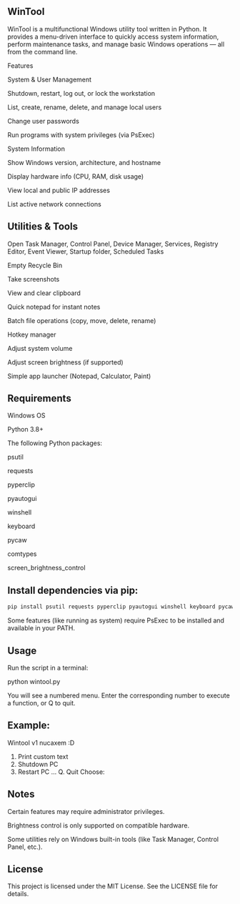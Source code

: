 ## WinTool

WinTool is a multifunctional Windows utility tool written in Python.
It provides a menu-driven interface to quickly access system information, perform maintenance tasks, and manage basic Windows operations — all from the command line.

Features

System & User Management

Shutdown, restart, log out, or lock the workstation

List, create, rename, delete, and manage local users

Change user passwords

Run programs with system privileges (via PsExec)


System Information

Show Windows version, architecture, and hostname

Display hardware info (CPU, RAM, disk usage)

View local and public IP addresses

List active network connections


## Utilities & Tools

Open Task Manager, Control Panel, Device Manager, Services, Registry Editor, Event Viewer, Startup folder, Scheduled Tasks

Empty Recycle Bin

Take screenshots

View and clear clipboard

Quick notepad for instant notes

Batch file operations (copy, move, delete, rename)

Hotkey manager

Adjust system volume

Adjust screen brightness (if supported)

Simple app launcher (Notepad, Calculator, Paint)



## Requirements

Windows OS

Python 3.8+

The following Python packages:

psutil

requests

pyperclip

pyautogui

winshell

keyboard

pycaw

comtypes

screen_brightness_control



## Install dependencies via pip:

```bash
pip install psutil requests pyperclip pyautogui winshell keyboard pycaw comtypes screen-brightness-control
```

Some features (like running as system) require PsExec to be installed and available in your PATH.

## Usage

Run the script in a terminal:

python wintool.py

You will see a numbered menu. Enter the corresponding number to execute a function, or Q to quit.

## Example:

Wintool v1 nucaxem :D
1. Print custom text
2. Shutdown PC
3. Restart PC
...
Q. Quit
Choose:

## Notes

Certain features may require administrator privileges.

Brightness control is only supported on compatible hardware.

Some utilities rely on Windows built-in tools (like Task Manager, Control Panel, etc.).


## License

This project is licensed under the MIT License. See the LICENSE file for details.
